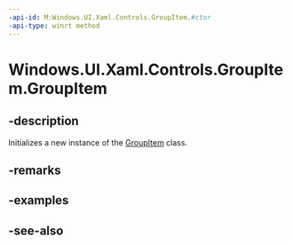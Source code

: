 ```yaml
---
-api-id: M:Windows.UI.Xaml.Controls.GroupItem.#ctor
-api-type: winrt method
---
```


<!-- Method syntax
public GroupItem()
-->

# Windows.UI.Xaml.Controls.GroupItem.GroupItem

## -description
Initializes a new instance of the [GroupItem](groupitem.md) class.


## -remarks

## -examples

## -see-also
